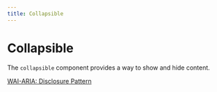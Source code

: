```yaml
---
title: Collapsible
---
```


# Collapsible

The `collapsible` component provides a way to show and hide content.

[WAI-ARIA: Disclosure Pattern](https://www.w3.org/WAI/ARIA/apg/patterns/disclosure/)
